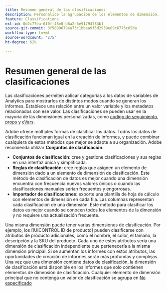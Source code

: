 ```yaml
---
title: Resumen general de las clasificaciones
description: Personalice la agrupación de los elementos de dimensión.
feature: Classifications
exl-id: 0d2c77ea-610f-48e0-b6a2-6e91794783b1
source-git-commit: 0f5890679ea73c1bbea9f5d2939e89c6775c85da
workflow-type: tm+mt
source-wordcount: '275'
ht-degree: 62%

---
```


# Resumen general de las clasificaciones

Las clasificaciones permiten aplicar categorías a los datos de variables de Analytics para mostrarlos de distintos modos cuando se generan los informes. Establece una relación entre un valor variable y los metadatos relacionados con ese valor. Las clasificaciones se pueden usar en la mayoría de las dimensiones personalizadas, como [código de seguimiento](/help/components/dimensions/tracking-code.md), [props](/help/components/dimensions/prop.md) y [eVars](/help/components/dimensions/evar.md).

Adobe ofrece múltiples formas de clasificar los datos. Todos los datos de clasificación funcionan igual en la creación de informes, y puede combinar cualquiera de estos métodos que mejor se adapte a su organización. Adobe recomienda utilizar **Conjuntos de clasificación**.

* **Conjuntos de clasificación**: cree y gestione clasificaciones y sus reglas en una interfaz única y simplificada.
* **Reglas de clasificación**: cree reglas que asignen un elemento de dimensión dado a un elemento de dimensión de clasificación. Este método de clasificación de datos es mejor cuando una dimensión encuentra con frecuencia nuevos valores únicos o cuando las clasificaciones manuales serían frecuentes y engorrosas.
* **Importador de clasificaciones**: exporte una plantilla de hoja de cálculo con elementos de dimensión en cada fila. Las columnas representan cada clasificación de una dimensión. Este método para clasificar los datos es mejor cuando se conocen todos los elementos de la dimensión y no requiere una actualización frecuente.

Una misma dimensión puede tener varias dimensiones de clasificación. Por ejemplo, los [!UICONTROL ID de producto] pueden clasificarse con atributos de producto adicionales, como el nombre, el color, el tamaño, la descripción y la SKU del producto. Cada uno de estos atributos sería una dimensión de clasificación independiente que pertenecería a la misma dimensión principal. Si se aumentan los informes con estos atributos, las oportunidades de creación de informes serán más profundas y complejas. Una vez que una dimensión contiene datos de clasificación, la dimensión de clasificación está disponible en los informes que solo contienen elementos de dimensión de clasificación. Cualquier elemento de dimensión principal que no contenga un valor de clasificación se agrupa en [No especificado](/help/technotes/unspecified.md)
